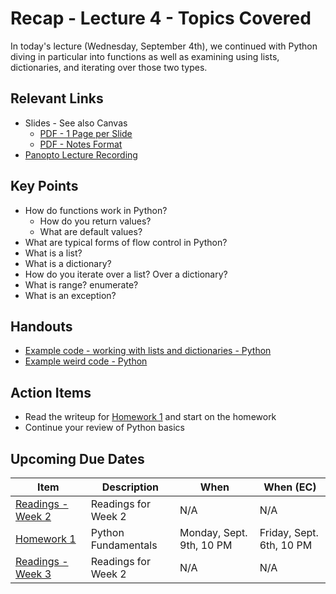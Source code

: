 # Recap - Lecture 4 - Topics Covered

In today's lecture (Wednesday, September 4th), we continued with Python diving in particular into functions as well as examining using lists, dictionaries, and iterating over those two types.

## Relevant Links

* Slides - See also Canvas
   * [PDF - 1 Page per Slide](https://canvas.nd.edu/files/3932694/download?download_frd=1)
   * [PDF - Notes Format](https://canvas.nd.edu/files/3932693/download?download_frd=1)
* [Panopto Lecture Recording](https://notredame.hosted.panopto.com/Panopto/Pages/Viewer.aspx?id=534ff286-36d3-423c-973e-b1e101105201)

## Key Points

* How do functions work in Python?
   * How do you return values?
   * What are default values?
* What are typical forms of flow control in Python?
* What is a list?
* What is a dictionary?
* How do you iterate over a list? Over a dictionary?
* What is range? enumerate?
* What is an exception?

## Handouts

* [Example code - working with lists and dictionaries - Python](example.py)
* [Example weird code - Python](funcs.py)

## Action Items

* Read the writeup for [Homework 1](../../hw/hw01/README.md) and start on the homework
* Continue your review of Python basics

## Upcoming Due Dates

| **Item** | **Description** | **When** | **When (EC)** |
|---|---|---|---|
| [Readings - Week 2](../../readings/readings-week02.md) | Readings for Week 2 | N/A | N/A | 
| [Homework 1](../../hw/hw01/README.md) | Python Fundamentals | Monday, Sept. 9th, 10 PM | Friday, Sept. 6th, 10 PM | 
| [Readings - Week 3](../../readings/readings-week02.md) | Readings for Week 2 | N/A | N/A | 

